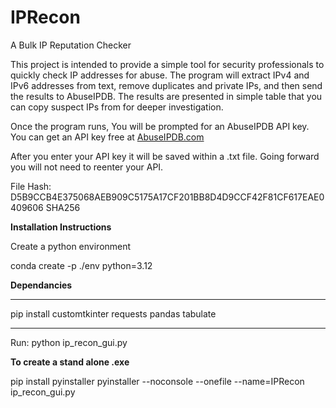 # IPRecon
A Bulk IP Reputation Checker

This project is intended to provide a simple tool for security professionals to quickly check IP addresses for abuse.
The program will extract IPv4 and IPv6 addresses from text, remove duplicates and private IPs, and then send the results to AbuseIPDB.
The results are presented in simple table that you can copy suspect IPs from for deeper investigation.

Once the program runs, You will be prompted for an AbuseIPDB API key.
You can get an API key free at [AbuseIPDB.com](https://www.abuseipdb.com/)

After you enter your API key it will be saved within a .txt file. Going forward you will not need to reenter your API.

File Hash: D5B9CCB4E375068AEB909C5175A17CF201BB8D4D9CCF42F81CF617EAE0409606 SHA256


**Installation Instructions**

Create a python environment

conda create -p ./env python=3.12 

**Dependancies**

---

pip install customtkinter requests pandas tabulate

---
Run: python ip_recon_gui.py

**To create a stand alone .exe**

pip install pyinstaller
pyinstaller --noconsole --onefile --name=IPRecon ip_recon_gui.py

